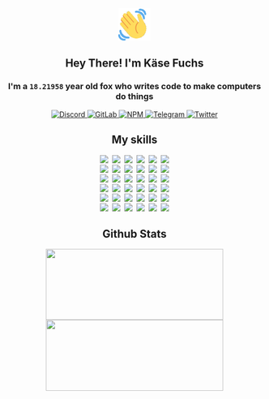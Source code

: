 <div><p align=center><img src=./resources/images/wave.gif width=64px height=64px></p><h2 align=center>Hey There! I'm Käse Fuchs</h2><h3 align=center>I'm a <code>18.21958</code> year old fox who writes code to make computers do things</h3><p align=center><a href=https://discord.com/users/507526681125322772><img alt=Discord src="https://img.shields.io/badge/Discord-5865F2?logo=discord&logoColor=white&style=flat-square#0a6ea2c891e0c858bdbc483689c3c4dc"> </a><a href=https://gitlab.com/kasefuchs><img alt=GitLab src="https://img.shields.io/badge/GitLab-330F63?logo=gitlab&logoColor=white&style=flat-square#0a6ea2c891e0c858bdbc483689c3c4dc"> </a><a href=https://npmjs.com/~kasefuchs><img alt=NPM src="https://img.shields.io/badge/NPM-CB3837?logo=npm&logoColor=white&style=flat-square#0a6ea2c891e0c858bdbc483689c3c4dc"> </a><a href=https://t.me/kasefuchs><img alt=Telegram src="https://img.shields.io/badge/Telegram-2CA5E0?logo=telegram&logoColor=white&style=flat-square#0a6ea2c891e0c858bdbc483689c3c4dc"> </a><a href=https://twitter.com/kasefuchs><img alt=Twitter src="https://img.shields.io/badge/Twitter-1DA1F2?logo=twitter&logoColor=white&style=flat-square#0a6ea2c891e0c858bdbc483689c3c4dc"></a></p><h2 align=center>My skills</h2><p align=center><a href=https://aws.amazon.com/ ><picture><source srcset="https://skillicons.dev/icons?i=aws&theme=dark#0a6ea2c891e0c858bdbc483689c3c4dc" media="(prefers-color-scheme: dark)"><source srcset="https://skillicons.dev/icons?i=aws&theme=light#0a6ea2c891e0c858bdbc483689c3c4dc" media="(prefers-color-scheme: light), (prefers-color-scheme: no-preference)"><img src="https://skillicons.dev/icons?i=aws&theme=light#0a6ea2c891e0c858bdbc483689c3c4dc"></picture></a>&nbsp;&nbsp;<a href=https://en.wikipedia.org/wiki/Bash_(Unix_shell)><picture><source srcset="https://skillicons.dev/icons?i=bash&theme=dark#0a6ea2c891e0c858bdbc483689c3c4dc" media="(prefers-color-scheme: dark)"><source srcset="https://skillicons.dev/icons?i=bash&theme=light#0a6ea2c891e0c858bdbc483689c3c4dc" media="(prefers-color-scheme: light), (prefers-color-scheme: no-preference)"><img src="https://skillicons.dev/icons?i=bash&theme=light#0a6ea2c891e0c858bdbc483689c3c4dc"></picture></a>&nbsp;&nbsp;<a href=https://discord.com/developers/docs><picture><source srcset="https://skillicons.dev/icons?i=bots&theme=dark#0a6ea2c891e0c858bdbc483689c3c4dc" media="(prefers-color-scheme: dark)"><source srcset="https://skillicons.dev/icons?i=bots&theme=light#0a6ea2c891e0c858bdbc483689c3c4dc" media="(prefers-color-scheme: light), (prefers-color-scheme: no-preference)"><img src="https://skillicons.dev/icons?i=bots&theme=light#0a6ea2c891e0c858bdbc483689c3c4dc"></picture></a>&nbsp;&nbsp;<a href=https://www.cloudflare.com/ ><picture><source srcset="https://skillicons.dev/icons?i=cloudflare&theme=dark#0a6ea2c891e0c858bdbc483689c3c4dc" media="(prefers-color-scheme: dark)"><source srcset="https://skillicons.dev/icons?i=cloudflare&theme=light#0a6ea2c891e0c858bdbc483689c3c4dc" media="(prefers-color-scheme: light), (prefers-color-scheme: no-preference)"><img src="https://skillicons.dev/icons?i=cloudflare&theme=light#0a6ea2c891e0c858bdbc483689c3c4dc"></picture></a>&nbsp;&nbsp;<a href=https://en.wikipedia.org/wiki/CSS><picture><source srcset="https://skillicons.dev/icons?i=css&theme=dark#0a6ea2c891e0c858bdbc483689c3c4dc" media="(prefers-color-scheme: dark)"><source srcset="https://skillicons.dev/icons?i=css&theme=light#0a6ea2c891e0c858bdbc483689c3c4dc" media="(prefers-color-scheme: light), (prefers-color-scheme: no-preference)"><img src="https://skillicons.dev/icons?i=css&theme=light#0a6ea2c891e0c858bdbc483689c3c4dc"></picture></a>&nbsp;&nbsp;<a href=https://www.docker.com/ ><picture><source srcset="https://skillicons.dev/icons?i=docker&theme=dark#0a6ea2c891e0c858bdbc483689c3c4dc" media="(prefers-color-scheme: dark)"><source srcset="https://skillicons.dev/icons?i=docker&theme=light#0a6ea2c891e0c858bdbc483689c3c4dc" media="(prefers-color-scheme: light), (prefers-color-scheme: no-preference)"><img src="https://skillicons.dev/icons?i=docker&theme=light#0a6ea2c891e0c858bdbc483689c3c4dc"></picture></a><br><a href=https://www.electronjs.org/ ><picture><source srcset="https://skillicons.dev/icons?i=electron&theme=dark#0a6ea2c891e0c858bdbc483689c3c4dc" media="(prefers-color-scheme: dark)"><source srcset="https://skillicons.dev/icons?i=electron&theme=light#0a6ea2c891e0c858bdbc483689c3c4dc" media="(prefers-color-scheme: light), (prefers-color-scheme: no-preference)"><img src="https://skillicons.dev/icons?i=electron&theme=light#0a6ea2c891e0c858bdbc483689c3c4dc"></picture></a>&nbsp;&nbsp;<a href=https://expressjs.com/ ><picture><source srcset="https://skillicons.dev/icons?i=express&theme=dark#0a6ea2c891e0c858bdbc483689c3c4dc" media="(prefers-color-scheme: dark)"><source srcset="https://skillicons.dev/icons?i=express&theme=light#0a6ea2c891e0c858bdbc483689c3c4dc" media="(prefers-color-scheme: light), (prefers-color-scheme: no-preference)"><img src="https://skillicons.dev/icons?i=express&theme=light#0a6ea2c891e0c858bdbc483689c3c4dc"></picture></a>&nbsp;&nbsp;<a href=https://www.figma.com/ ><picture><source srcset="https://skillicons.dev/icons?i=figma&theme=dark#0a6ea2c891e0c858bdbc483689c3c4dc" media="(prefers-color-scheme: dark)"><source srcset="https://skillicons.dev/icons?i=figma&theme=light#0a6ea2c891e0c858bdbc483689c3c4dc" media="(prefers-color-scheme: light), (prefers-color-scheme: no-preference)"><img src="https://skillicons.dev/icons?i=figma&theme=light#0a6ea2c891e0c858bdbc483689c3c4dc"></picture></a>&nbsp;&nbsp;<a href=https://firebase.google.com/ ><picture><source srcset="https://skillicons.dev/icons?i=firebase&theme=dark#0a6ea2c891e0c858bdbc483689c3c4dc" media="(prefers-color-scheme: dark)"><source srcset="https://skillicons.dev/icons?i=firebase&theme=light#0a6ea2c891e0c858bdbc483689c3c4dc" media="(prefers-color-scheme: light), (prefers-color-scheme: no-preference)"><img src="https://skillicons.dev/icons?i=firebase&theme=light#0a6ea2c891e0c858bdbc483689c3c4dc"></picture></a>&nbsp;&nbsp;<a href=https://flask.palletsprojects.com/ ><picture><source srcset="https://skillicons.dev/icons?i=flask&theme=dark#0a6ea2c891e0c858bdbc483689c3c4dc" media="(prefers-color-scheme: dark)"><source srcset="https://skillicons.dev/icons?i=flask&theme=light#0a6ea2c891e0c858bdbc483689c3c4dc" media="(prefers-color-scheme: light), (prefers-color-scheme: no-preference)"><img src="https://skillicons.dev/icons?i=flask&theme=light#0a6ea2c891e0c858bdbc483689c3c4dc"></picture></a>&nbsp;&nbsp;<a href=https://cloud.google.com/ ><picture><source srcset="https://skillicons.dev/icons?i=gcp&theme=dark#0a6ea2c891e0c858bdbc483689c3c4dc" media="(prefers-color-scheme: dark)"><source srcset="https://skillicons.dev/icons?i=gcp&theme=light#0a6ea2c891e0c858bdbc483689c3c4dc" media="(prefers-color-scheme: light), (prefers-color-scheme: no-preference)"><img src="https://skillicons.dev/icons?i=gcp&theme=light#0a6ea2c891e0c858bdbc483689c3c4dc"></picture></a><br><a href=https://git-scm.com/ ><picture><source srcset="https://skillicons.dev/icons?i=git&theme=dark#0a6ea2c891e0c858bdbc483689c3c4dc" media="(prefers-color-scheme: dark)"><source srcset="https://skillicons.dev/icons?i=git&theme=light#0a6ea2c891e0c858bdbc483689c3c4dc" media="(prefers-color-scheme: light), (prefers-color-scheme: no-preference)"><img src="https://skillicons.dev/icons?i=git&theme=light#0a6ea2c891e0c858bdbc483689c3c4dc"></picture></a>&nbsp;&nbsp;<a href=https://github.com/ ><picture><source srcset="https://skillicons.dev/icons?i=github&theme=dark#0a6ea2c891e0c858bdbc483689c3c4dc" media="(prefers-color-scheme: dark)"><source srcset="https://skillicons.dev/icons?i=github&theme=light#0a6ea2c891e0c858bdbc483689c3c4dc" media="(prefers-color-scheme: light), (prefers-color-scheme: no-preference)"><img src="https://skillicons.dev/icons?i=github&theme=light#0a6ea2c891e0c858bdbc483689c3c4dc"></picture></a>&nbsp;&nbsp;<a href=https://gitlab.com/ ><picture><source srcset="https://skillicons.dev/icons?i=gitlab&theme=dark#0a6ea2c891e0c858bdbc483689c3c4dc" media="(prefers-color-scheme: dark)"><source srcset="https://skillicons.dev/icons?i=gitlab&theme=light#0a6ea2c891e0c858bdbc483689c3c4dc" media="(prefers-color-scheme: light), (prefers-color-scheme: no-preference)"><img src="https://skillicons.dev/icons?i=gitlab&theme=light#0a6ea2c891e0c858bdbc483689c3c4dc"></picture></a>&nbsp;&nbsp;<a href=https://www.heroku.com/ ><picture><source srcset="https://skillicons.dev/icons?i=heroku&theme=dark#0a6ea2c891e0c858bdbc483689c3c4dc" media="(prefers-color-scheme: dark)"><source srcset="https://skillicons.dev/icons?i=heroku&theme=light#0a6ea2c891e0c858bdbc483689c3c4dc" media="(prefers-color-scheme: light), (prefers-color-scheme: no-preference)"><img src="https://skillicons.dev/icons?i=heroku&theme=light#0a6ea2c891e0c858bdbc483689c3c4dc"></picture></a>&nbsp;&nbsp;<a href=https://en.wikipedia.org/wiki/HTML><picture><source srcset="https://skillicons.dev/icons?i=html&theme=dark#0a6ea2c891e0c858bdbc483689c3c4dc" media="(prefers-color-scheme: dark)"><source srcset="https://skillicons.dev/icons?i=html&theme=light#0a6ea2c891e0c858bdbc483689c3c4dc" media="(prefers-color-scheme: light), (prefers-color-scheme: no-preference)"><img src="https://skillicons.dev/icons?i=html&theme=light#0a6ea2c891e0c858bdbc483689c3c4dc"></picture></a>&nbsp;&nbsp;<a href=https://en.wikipedia.org/wiki/JavaScript><picture><source srcset="https://skillicons.dev/icons?i=js&theme=dark#0a6ea2c891e0c858bdbc483689c3c4dc" media="(prefers-color-scheme: dark)"><source srcset="https://skillicons.dev/icons?i=js&theme=light#0a6ea2c891e0c858bdbc483689c3c4dc" media="(prefers-color-scheme: light), (prefers-color-scheme: no-preference)"><img src="https://skillicons.dev/icons?i=js&theme=light#0a6ea2c891e0c858bdbc483689c3c4dc"></picture></a><br><a href=https://en.wikipedia.org/wiki/Linux><picture><source srcset="https://skillicons.dev/icons?i=linux&theme=dark#0a6ea2c891e0c858bdbc483689c3c4dc" media="(prefers-color-scheme: dark)"><source srcset="https://skillicons.dev/icons?i=linux&theme=light#0a6ea2c891e0c858bdbc483689c3c4dc" media="(prefers-color-scheme: light), (prefers-color-scheme: no-preference)"><img src="https://skillicons.dev/icons?i=linux&theme=light#0a6ea2c891e0c858bdbc483689c3c4dc"></picture></a>&nbsp;&nbsp;<a href=https://mui.com/ ><picture><source srcset="https://skillicons.dev/icons?i=materialui&theme=dark#0a6ea2c891e0c858bdbc483689c3c4dc" media="(prefers-color-scheme: dark)"><source srcset="https://skillicons.dev/icons?i=materialui&theme=light#0a6ea2c891e0c858bdbc483689c3c4dc" media="(prefers-color-scheme: light), (prefers-color-scheme: no-preference)"><img src="https://skillicons.dev/icons?i=materialui&theme=light#0a6ea2c891e0c858bdbc483689c3c4dc"></picture></a>&nbsp;&nbsp;<a href=https://en.wikipedia.org/wiki/Markdown><picture><source srcset="https://skillicons.dev/icons?i=md&theme=dark#0a6ea2c891e0c858bdbc483689c3c4dc" media="(prefers-color-scheme: dark)"><source srcset="https://skillicons.dev/icons?i=md&theme=light#0a6ea2c891e0c858bdbc483689c3c4dc" media="(prefers-color-scheme: light), (prefers-color-scheme: no-preference)"><img src="https://skillicons.dev/icons?i=md&theme=light#0a6ea2c891e0c858bdbc483689c3c4dc"></picture></a>&nbsp;&nbsp;<a href=https://www.mongodb.com/ ><picture><source srcset="https://skillicons.dev/icons?i=mongodb&theme=dark#0a6ea2c891e0c858bdbc483689c3c4dc" media="(prefers-color-scheme: dark)"><source srcset="https://skillicons.dev/icons?i=mongodb&theme=light#0a6ea2c891e0c858bdbc483689c3c4dc" media="(prefers-color-scheme: light), (prefers-color-scheme: no-preference)"><img src="https://skillicons.dev/icons?i=mongodb&theme=light#0a6ea2c891e0c858bdbc483689c3c4dc"></picture></a>&nbsp;&nbsp;<a href=https://www.mysql.com/ ><picture><source srcset="https://skillicons.dev/icons?i=mysql&theme=dark#0a6ea2c891e0c858bdbc483689c3c4dc" media="(prefers-color-scheme: dark)"><source srcset="https://skillicons.dev/icons?i=mysql&theme=light#0a6ea2c891e0c858bdbc483689c3c4dc" media="(prefers-color-scheme: light), (prefers-color-scheme: no-preference)"><img src="https://skillicons.dev/icons?i=mysql&theme=light#0a6ea2c891e0c858bdbc483689c3c4dc"></picture></a>&nbsp;&nbsp;<a href=https://nextjs.org/ ><picture><source srcset="https://skillicons.dev/icons?i=nextjs&theme=dark#0a6ea2c891e0c858bdbc483689c3c4dc" media="(prefers-color-scheme: dark)"><source srcset="https://skillicons.dev/icons?i=nextjs&theme=light#0a6ea2c891e0c858bdbc483689c3c4dc" media="(prefers-color-scheme: light), (prefers-color-scheme: no-preference)"><img src="https://skillicons.dev/icons?i=nextjs&theme=light#0a6ea2c891e0c858bdbc483689c3c4dc"></picture></a><br><a href=https://nodejs.org/en/ ><picture><source srcset="https://skillicons.dev/icons?i=nodejs&theme=dark#0a6ea2c891e0c858bdbc483689c3c4dc" media="(prefers-color-scheme: dark)"><source srcset="https://skillicons.dev/icons?i=nodejs&theme=light#0a6ea2c891e0c858bdbc483689c3c4dc" media="(prefers-color-scheme: light), (prefers-color-scheme: no-preference)"><img src="https://skillicons.dev/icons?i=nodejs&theme=light#0a6ea2c891e0c858bdbc483689c3c4dc"></picture></a>&nbsp;&nbsp;<a href=https://www.postgresql.org/ ><picture><source srcset="https://skillicons.dev/icons?i=postgres&theme=dark#0a6ea2c891e0c858bdbc483689c3c4dc" media="(prefers-color-scheme: dark)"><source srcset="https://skillicons.dev/icons?i=postgres&theme=light#0a6ea2c891e0c858bdbc483689c3c4dc" media="(prefers-color-scheme: light), (prefers-color-scheme: no-preference)"><img src="https://skillicons.dev/icons?i=postgres&theme=light#0a6ea2c891e0c858bdbc483689c3c4dc"></picture></a>&nbsp;&nbsp;<a href=https://learn.microsoft.com/en-us/powershell/ ><picture><source srcset="https://skillicons.dev/icons?i=powershell&theme=dark#0a6ea2c891e0c858bdbc483689c3c4dc" media="(prefers-color-scheme: dark)"><source srcset="https://skillicons.dev/icons?i=powershell&theme=light#0a6ea2c891e0c858bdbc483689c3c4dc" media="(prefers-color-scheme: light), (prefers-color-scheme: no-preference)"><img src="https://skillicons.dev/icons?i=powershell&theme=light#0a6ea2c891e0c858bdbc483689c3c4dc"></picture></a>&nbsp;&nbsp;<a href=https://www.python.org/ ><picture><source srcset="https://skillicons.dev/icons?i=py&theme=dark#0a6ea2c891e0c858bdbc483689c3c4dc" media="(prefers-color-scheme: dark)"><source srcset="https://skillicons.dev/icons?i=py&theme=light#0a6ea2c891e0c858bdbc483689c3c4dc" media="(prefers-color-scheme: light), (prefers-color-scheme: no-preference)"><img src="https://skillicons.dev/icons?i=py&theme=light#0a6ea2c891e0c858bdbc483689c3c4dc"></picture></a>&nbsp;&nbsp;<a href=https://www.raspberrypi.org/ ><picture><source srcset="https://skillicons.dev/icons?i=raspberrypi&theme=dark#0a6ea2c891e0c858bdbc483689c3c4dc" media="(prefers-color-scheme: dark)"><source srcset="https://skillicons.dev/icons?i=raspberrypi&theme=light#0a6ea2c891e0c858bdbc483689c3c4dc" media="(prefers-color-scheme: light), (prefers-color-scheme: no-preference)"><img src="https://skillicons.dev/icons?i=raspberrypi&theme=light#0a6ea2c891e0c858bdbc483689c3c4dc"></picture></a>&nbsp;&nbsp;<a href=https://reactjs.org/ ><picture><source srcset="https://skillicons.dev/icons?i=react&theme=dark#0a6ea2c891e0c858bdbc483689c3c4dc" media="(prefers-color-scheme: dark)"><source srcset="https://skillicons.dev/icons?i=react&theme=light#0a6ea2c891e0c858bdbc483689c3c4dc" media="(prefers-color-scheme: light), (prefers-color-scheme: no-preference)"><img src="https://skillicons.dev/icons?i=react&theme=light#0a6ea2c891e0c858bdbc483689c3c4dc"></picture></a><br><a href=https://redux.js.org/ ><picture><source srcset="https://skillicons.dev/icons?i=redux&theme=dark#0a6ea2c891e0c858bdbc483689c3c4dc" media="(prefers-color-scheme: dark)"><source srcset="https://skillicons.dev/icons?i=redux&theme=light#0a6ea2c891e0c858bdbc483689c3c4dc" media="(prefers-color-scheme: light), (prefers-color-scheme: no-preference)"><img src="https://skillicons.dev/icons?i=redux&theme=light#0a6ea2c891e0c858bdbc483689c3c4dc"></picture></a>&nbsp;&nbsp;<a href=https://en.wikipedia.org/wiki/Regular_expression><picture><source srcset="https://skillicons.dev/icons?i=regex&theme=dark#0a6ea2c891e0c858bdbc483689c3c4dc" media="(prefers-color-scheme: dark)"><source srcset="https://skillicons.dev/icons?i=regex&theme=light#0a6ea2c891e0c858bdbc483689c3c4dc" media="(prefers-color-scheme: light), (prefers-color-scheme: no-preference)"><img src="https://skillicons.dev/icons?i=regex&theme=light#0a6ea2c891e0c858bdbc483689c3c4dc"></picture></a>&nbsp;&nbsp;<a href=https://en.wikipedia.org/wiki/Sass_(stylesheet_language)><picture><source srcset="https://skillicons.dev/icons?i=sass&theme=dark#0a6ea2c891e0c858bdbc483689c3c4dc" media="(prefers-color-scheme: dark)"><source srcset="https://skillicons.dev/icons?i=sass&theme=light#0a6ea2c891e0c858bdbc483689c3c4dc" media="(prefers-color-scheme: light), (prefers-color-scheme: no-preference)"><img src="https://skillicons.dev/icons?i=sass&theme=light#0a6ea2c891e0c858bdbc483689c3c4dc"></picture></a>&nbsp;&nbsp;<a href=https://www.typescriptlang.org/ ><picture><source srcset="https://skillicons.dev/icons?i=ts&theme=dark#0a6ea2c891e0c858bdbc483689c3c4dc" media="(prefers-color-scheme: dark)"><source srcset="https://skillicons.dev/icons?i=ts&theme=light#0a6ea2c891e0c858bdbc483689c3c4dc" media="(prefers-color-scheme: light), (prefers-color-scheme: no-preference)"><img src="https://skillicons.dev/icons?i=ts&theme=light#0a6ea2c891e0c858bdbc483689c3c4dc"></picture></a>&nbsp;&nbsp;<a href=https://unity.com/ ><picture><source srcset="https://skillicons.dev/icons?i=unity&theme=dark#0a6ea2c891e0c858bdbc483689c3c4dc" media="(prefers-color-scheme: dark)"><source srcset="https://skillicons.dev/icons?i=unity&theme=light#0a6ea2c891e0c858bdbc483689c3c4dc" media="(prefers-color-scheme: light), (prefers-color-scheme: no-preference)"><img src="https://skillicons.dev/icons?i=unity&theme=light#0a6ea2c891e0c858bdbc483689c3c4dc"></picture></a>&nbsp;&nbsp;<a href=https://workers.cloudflare.com/ ><picture><source srcset="https://skillicons.dev/icons?i=workers&theme=dark#0a6ea2c891e0c858bdbc483689c3c4dc" media="(prefers-color-scheme: dark)"><source srcset="https://skillicons.dev/icons?i=workers&theme=light#0a6ea2c891e0c858bdbc483689c3c4dc" media="(prefers-color-scheme: light), (prefers-color-scheme: no-preference)"><img src="https://skillicons.dev/icons?i=workers&theme=light#0a6ea2c891e0c858bdbc483689c3c4dc"></picture></a><br></p><h2 align=center>Github Stats</h2><p align=center><picture><source srcset="https://github-readme-stats-kasefuchs.vercel.app/api/?count_private=true&hide_border=true&hide_rank=true&line_height=20&hide_title=true&username=Kasefuchs&theme=dark#0a6ea2c891e0c858bdbc483689c3c4dc" media="(prefers-color-scheme: dark)"><source srcset="https://github-readme-stats-kasefuchs.vercel.app/api/?count_private=true&hide_border=true&hide_rank=true&line_height=20&hide_title=true&username=Kasefuchs&theme=light#0a6ea2c891e0c858bdbc483689c3c4dc" media="(prefers-color-scheme: light), (prefers-color-scheme: no-preference)"><img align=middle width=350 height=140 src="https://github-readme-stats-kasefuchs.vercel.app/api/?count_private=true&hide_border=true&hide_rank=true&line_height=20&hide_title=true&username=Kasefuchs&theme=light#0a6ea2c891e0c858bdbc483689c3c4dc"></picture><picture><source srcset="https://github-readme-stats-kasefuchs.vercel.app/api/top-langs/?count_private=true&hide_border=true&layout=compact&username=Kasefuchs&theme=dark#0a6ea2c891e0c858bdbc483689c3c4dc" media="(prefers-color-scheme: dark)"><source srcset="https://github-readme-stats-kasefuchs.vercel.app/api/top-langs/?count_private=true&hide_border=true&layout=compact&username=Kasefuchs&theme=light#0a6ea2c891e0c858bdbc483689c3c4dc" media="(prefers-color-scheme: light), (prefers-color-scheme: no-preference)"><img align=middle width=350 height=140 src="https://github-readme-stats-kasefuchs.vercel.app/api/top-langs/?count_private=true&hide_border=true&layout=compact&username=Kasefuchs&theme=light#0a6ea2c891e0c858bdbc483689c3c4dc"></picture></p><img src="https://hit.yhype.me/github/profile?user_id=64592097#0a6ea2c891e0c858bdbc483689c3c4dc" alt=""></div>